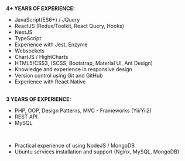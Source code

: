 <strong>4+ YEARS OF EXPERIENCE:</strong>
  - JavaScript(ES6+) / JQuery<br>
  - ReactJS (Redux/Toolkit, React Query, Hooks)<br>
  - NextJS<br>
  - TypeScript<br>
  - Experience with Jest, Enzyme<br>
  - Websockets<br>
  - ChartJS / HightCharts<br>
  - HTML5/CSS3, (SCSS, Bootstrap, Material UI, Ant Design)<br>
  - Knowledge and experience in responsive design<br>
  - Version control using Git and GitHub<br>
  - Experience with React Native<br><br>


<strong>3 YEARS OF EXPERIENCE:</strong>
  - PHP, OOP, Design Patterns, MVC - Frameworks (Yii/Yii2)<br>
  - REST API<br>
  - MySQL<br>

<br>

- Practical experience of using NodeJS / MongoDB<br>
- Ubuntu services installation and support (Nginx, MySQL, MongoDB)
